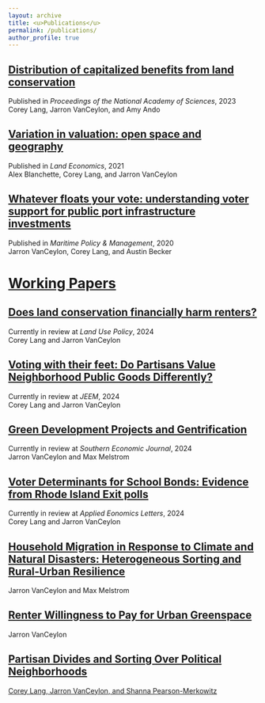 ```yaml
---
layout: archive
title: <u>Publications</u>
permalink: /publications/
author_profile: true
---
```


## [Distribution of capitalized benefits from land conservation](https://www.pnas.org/doi/10.1073/pnas.2215262120)
Published in *Proceedings of the National Academy of Sciences*, 2023 <br>
Corey Lang, Jarron VanCeylon, and Amy Ando

## [Variation in valuation: open space and geography](https://le.uwpress.org/content/early/2021/09/28/le.97.4.011720-0005R)
Published in *Land Economics*, 2021 <br>
Alex Blanchette, Corey Lang, and Jarron VanCeylon

## [Whatever floats your vote: understanding voter support for public port infrastructure investments](https://doi.org/10.1080/03088839.2020.1754478)
Published in *Maritime Policy & Management*, 2020 <br>
Jarron VanCeylon, Corey Lang, and Austin Becker

# <u>Working Papers</u>

## <u>Does land conservation financially harm renters?</u>
Currently in review at *Land Use Policy*, 2024 <br>
Corey Lang and Jarron VanCeylon

## <u>Voting with their feet: Do Partisans Value Neighborhood Public Goods Differently?</u>
Currently in review at *JEEM*, 2024 <br>
Corey Lang and Jarron VanCeylon

## <u>Green Development Projects and Gentrification</u>
Currently in review at *Southern Economic Journal*, 2024 <br>
Jarron VanCeylon and Max Melstrom

## <u> Voter Determinants for School Bonds: Evidence from Rhode Island Exit polls </u>
Currently in review at *Applied Eonomics Letters*, 2024 <br>
Corey Lang and Jarron VanCeylon

## <u>Household Migration in Response to Climate and Natural Disasters: Heterogeneous Sorting and Rural-Urban Resilience</u>
Jarron VanCeylon and Max Melstrom

## <u>Renter Willingness to Pay for Urban Greenspace</u>
Jarron VanCeylon

## <u> Partisan Divides and Sorting Over Political Neighborhoods <u/> 
Corey Lang, Jarron VanCeylon, and Shanna Pearson-Merkowitz

